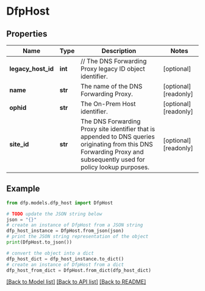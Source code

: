 # DfpHost


## Properties

Name | Type | Description | Notes
------------ | ------------- | ------------- | -------------
**legacy_host_id** | **int** | // The DNS Forwarding Proxy legacy ID object identifier. | [optional] 
**name** | **str** | The name of the DNS Forwarding Proxy. | [optional] [readonly] 
**ophid** | **str** | The On-Prem Host identifier. | [optional] [readonly] 
**site_id** | **str** | The DNS Forwarding Proxy site identifier that is appended to DNS queries originating from this DNS Forwarding Proxy and subsequently used for policy lookup purposes. | [optional] [readonly] 

## Example

```python
from dfp.models.dfp_host import DfpHost

# TODO update the JSON string below
json = "{}"
# create an instance of DfpHost from a JSON string
dfp_host_instance = DfpHost.from_json(json)
# print the JSON string representation of the object
print(DfpHost.to_json())

# convert the object into a dict
dfp_host_dict = dfp_host_instance.to_dict()
# create an instance of DfpHost from a dict
dfp_host_from_dict = DfpHost.from_dict(dfp_host_dict)
```
[[Back to Model list]](../README.md#documentation-for-models) [[Back to API list]](../README.md#documentation-for-api-endpoints) [[Back to README]](../README.md)


